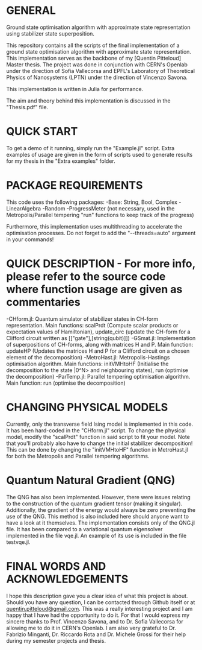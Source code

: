 # GENERAL
Ground state optimisation algorithm with approximate state representation using stabilizer state superposition.

This repository contains all the scripts of the final implementation of a ground state optimisation algorithm with approximate state representation.
This implementation serves as the backbone of my [Quentin Pitteloud] Master thesis.
The project was done in conjunction with CERN's Openlab under the direction of Sofia Vallecorsa and EPFL's Laboratory of Theoretical Physics of Nanosystems (LPTN) under the direction of Vincenzo Savona.

This implementation is written in Julia for performance.

The aim and theory behind this implementation is discussed in the "Thesis.pdf" file.


# QUICK START
To get a demo of it running, simply run the "Example.jl" script.
Extra examples of usage are given in the form of scripts used to generate results for my thesis in the "Extra examples" folder.

# PACKAGE REQUIREMENTS
This code uses the following packages:
-Base: String, Bool, Complex
-LinearAlgebra
-Random
-ProgressMeter (not necessary, used in the Metropolis/Parallel tempering "run" functions to keep track of the progress)

Furthermore, this implementation uses multithreading to accelerate the optimisation processes. Do not forget to add the "--threads=auto" argument in your commands!

# QUICK DESCRIPTION - For more info, please refer to the source code where function usage are given as commentaries
-CHform.jl: Quantum simulator of stabilizer states in CH-form representation. Main functions: scalPrdt (Compute scalar products or expectation values of Hamiltonian), update_circ (update the CH-form for a Clifford circuit written as [["gate"],[string(qubit)]])
-GSmat.jl: Implementation of superpositions of CH-forms, along with matrices H and P. Main function: updateHP (Updates the matrices H and P for a Clifford circuit on a chosen element of the decomposition)
-MetroHast.jl: Metropolis-Hastings optimisation algorithm. Main functions: initVMHtoHF (Initialise the decomposition to the state |0^N> and neighbouring states), run (optimise the decomposition)
-ParTemp.jl: Parallel tempering optimisation algorithm. Main function: run (optimise the decomposition)

# CHANGING PHYSICAL MODELS
Currently, only the transverse field Ising model is implemented in this code. It has been hard-coded in the "CHform.jl" script.
To change the physical model, modify the "scalPrdt" function in said script to fit your model.
Note that you'll probably also have to change the initial stabilizer decomposition! This can be done by changing the "initVMHtoHF" function in MetroHast.jl for both the Metropolis and Parallel tempering algorithms.

# Quantum Natural Gradient (QNG)
The QNG has also been implemented. However, there were issues relating to the construction of the quantum gradient tensor (making it singular).
Additionally, the gradient of the energy would always be zero preventing the use of the QNG.
This method is also included here should anyone want to have a look at it themselves.
The implementation consists only of the QNG.jl file. It has been compared to a variational quantum eigensolver implemented in the file vqe.jl. 
An example of its use is included in the file testvqe.jl.

# FINAL WORDS AND ACKNOWLEDGEMENTS
I hope this description gave you a clear idea of what this project is about.
Should you have any question, I can be contacted through Github itself or at quentin.pitteloud@gmail.com.
This was a really interesting project and I am happy that I have had the opportunity to do it.
For that I would express my sincere thanks to Prof. Vincenzo Savona, and to Dr. Sofia Vallecorsa for allowing me to do it in CERN's Openlab.
I am also very grateful to Dr. Fabrizio Minganti, Dr. Riccardo Rota and Dr. Michele Grossi for their help during my semester projects and thesis.
